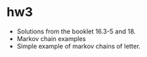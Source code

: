 # hw3


- Solutions from the booklet 16.3-5 and 18. 
- Markov chain examples
- Simple example of markov chains of letter.